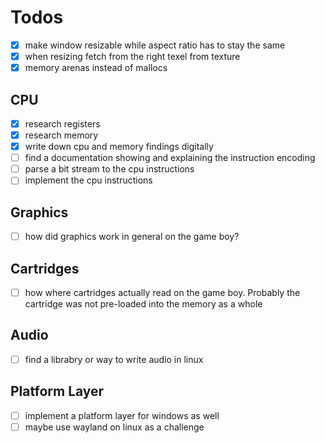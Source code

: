 # Todos

- [x]   make window resizable while aspect ratio has to stay the same
- [x]   when resizing fetch from the right texel from texture 
- [x]   memory arenas instead of mallocs

## CPU

- [x]   research registers
- [x]   research memory
- [x]	write down cpu and memory findings digitally
- [ ]   find a documentation showing and explaining the instruction encoding
- [ ]	parse a bit stream to the cpu instructions
- [ ]	implement the cpu instructions

## Graphics

- [ ]	how did graphics work in general on the game boy?

## Cartridges 

- [ ]	how where cartridges actually read on the game boy. 
        Probably the cartridge was not pre-loaded into the memory as a whole

## Audio 

- [ ]	find a librabry or way to write audio in linux

## Platform Layer

- [ ]	implement a platform layer for windows as well
- [ ]	maybe use wayland on linux as a challenge
